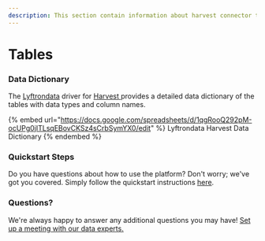 ```yaml
---
description: This section contain information about harvest connector tables information
---
```


# Tables

### Data Dictionary

The [Lyftrondata](https://www.lyftrondata.com/) driver for [Harvest](https://www.lyftrondata.com/integration/sales-analytics/harvest//)[ ](https://www.lyftrondata.com/integration/harvest/)provides a detailed data dictionary of the tables with data types and column names.

{% embed url="https://docs.google.com/spreadsheets/d/1qgRooQ292pM-ocUPg0jITLsqEBovCKSz4sCrbSymYX0/edit" %}
Lyftrondata Harvest Data Dictionary
{% endembed %}

### Quickstart Steps

Do you have questions about how to use the platform? Don't worry; we've got you covered. Simply follow the quickstart instructions [here](../README.md).

### Questions? <a href="#questions" id="questions"></a>

We're always happy to answer any additional questions you may have! [Set up a meeting with our data experts.](https://www.lyftrondata.com/book-a-meeting/)

